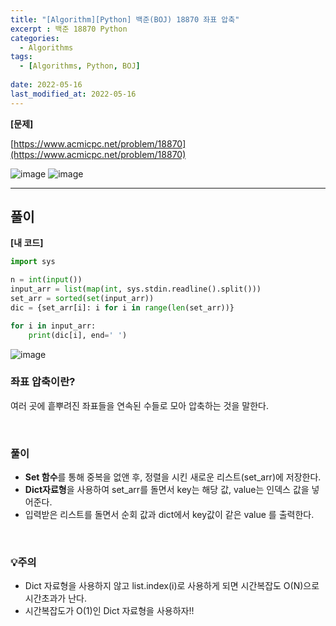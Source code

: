 ```yaml
---
title: "[Algorithm][Python] 백준(BOJ) 18870 좌표 압축"
excerpt : 백준 18870 Python
categories:
  - Algorithms
tags:
  - [Algorithms, Python, BOJ]
  
date: 2022-05-16
last_modified_at: 2022-05-16
---
```


**[문제]**

[https://www.acmicpc.net/problem/18870](https://www.acmicpc.net/problem/18870)

![image](https://user-images.githubusercontent.com/31675698/168518462-d17810d2-9fad-4a16-bd28-2e22696783d7.png)
![image](https://user-images.githubusercontent.com/31675698/168518479-b69aa533-4ef3-435a-951c-abf395d48ef5.png)


<hr>

## 풀이

**[내 코드]**

```python
import sys

n = int(input())
input_arr = list(map(int, sys.stdin.readline().split()))
set_arr = sorted(set(input_arr))
dic = {set_arr[i]: i for i in range(len(set_arr))}

for i in input_arr:
    print(dic[i], end=' ')
```

![image](https://user-images.githubusercontent.com/31675698/168518433-6dd60e70-5377-46da-a861-4b50d3fadbe8.png)


### 좌표 압축이란?
여러 곳에 흩뿌려진 좌표들을 연속된 수들로 모아 압축하는 것을 말한다.

<br/>

### 풀이
- **Set 함수**를 통해 중복을 없앤 후, 정렬을 시킨 새로운 리스트(set_arr)에 저장한다.
- **Dict자료형**을 사용하여 set_arr를 돌면서 key는 해당 값, value는 인덱스 값을 넣어준다.
- 입력받은 리스트를 돌면서 순회 값과 dict에서 key값이 같은 value 를 출력한다.

<br/>
  
### 💡주의
- Dict 자료형을 사용하지 않고 list.index(i)로 사용하게 되면 시간복잡도 O(N)으로 시간초과가 난다.
- 시간복잡도가 O(1)인 Dict 자료형을 사용하자!!